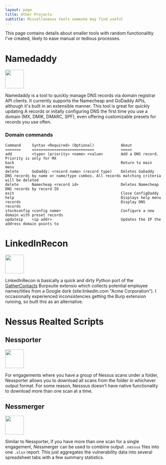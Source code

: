 ```yaml
---
layout: page
title: Other Projects
subtitle: Miscellaneous tools someone may find useful
---
```


This page contains details about smaller tools with random functionailtiy I've created, likely to ease manual or tedious processes.

# Namedaddy  
<img width=60 href="https://github.com/Tw1sm/namedaddy" src="https://github.githubassets.com/images/modules/logos_page/Octocat.png"/>

 Namedaddy is a tool to quickly manage DNS records via domain registrar API clients. It currently supports the Namecheap and GoDaddy APIs, although it's built in an extensible manner. This tool is great for quickly updating A records or initally configuring DNS the first time you use a domain (MX, DMIK, DMARC, SPF), even offering customizable presets for records you use often.

 ### Domain commands
 ```
Command     Syntax <Required> (Optional)            About
=======     ============================            =====
add         <type> (priority> <name> <value>        Add a DNS record. Priority is only for MX
back                                                Return to main menu
delete      GoDaddy: <record name> (record type)    Deletes GoDaddy DNS records by name or name/type combos. All records matching criteria will be deleted
delete      Namecheap <record id>                   Deletes Namecheap DNS records by record ID
exit                                                Close ConfigDaddy
help                                                Displays help menu
records                                             Display DNS records
stockconfig <config name>                           Configure a new domain with preset records
updateip    <ip addr>                               Updates the IP the address domain points to
 ```


# LinkedInRecon
<img width=60 href="https://github.com/Tw1sm/LinkedInRecon" src="https://github.githubassets.com/images/modules/logos_page/Octocat.png"/>

LinkedInRecon is basically a quick and dirty Python port of the [GatherContacts](https://github.com/clr2of8/GatherContacts) Burpsuite extensio which collects potential employee names/titles from a Google dork (site:linkedin.com "Acme Corporation"). I occasionally experienced inconsistencies getting the Burp extension running, so built this as an alternative.

# Nessus Realted Scripts

## Nessporter
<img width=60 href="https://github.com/Tw1sm/nessporter" src="https://github.githubassets.com/images/modules/logos_page/Octocat.png"/>

For engagements where you have a group of Nessus scans under a folder, Nessporter allows you to download all scans from the folder in whichever output format. For some reason, Nesssus doesn't have native functionality to download more than one scan at a time.

## Nessmerger
<img width=60 href="https://github.com/Tw1sm/nessmerger" src="https://github.githubassets.com/images/modules/logos_page/Octocat.png"/>

Similar to Nessporter, if you have more than one scan for a single engagement, Nessmerger can be used to combine output `.nessus` files into one `.xlsx` report. This just aggregates the vulnerability data into several spreadsheet tabs with a few summary statistics.